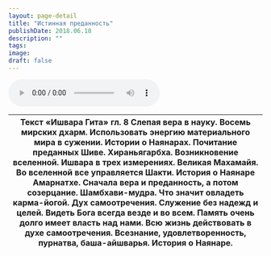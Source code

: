 ```yaml
---
layout: page-detail
title: "Истинная преданность"
publishDate: 2018.06.18
description: ""
tags:
image:
draft: false
---
```


<audio title="2018.06.18 - Истинная преданность.mp3" src="https://filer-api.advayta.org/v1.0/public/files/74822" controls=""></audio>

| Текст «Ишвара Гита» гл. 8 Слепая вера в науку. Восемь мирских дхарм. Использовать энергию материального мира в сужении. Истории о Наянарах. Почитание преданных Шиве. Хираньягарбха. Возникновение вселенной.  Ишвара в трех измерениях. Великая Махамайя. Во вселенной все управляется Шакти. История о Наянаре Амарнатхе. Сначала вера и преданность, а потом созерцание. Шамбхави-мудра. Что значит овладеть карма-йогой. Дух самоотречения. Служение без надежд и целей. Видеть Бога всегда везде и во всем. Память очень долго имеет власть над нами. Всю жизнь действовать в духе самоотречения. Всезнание, удовлетворенность, пурнатва, баша-айшварья. История о Наянаре. |
| -------------------------------------------------------------------------------------------------------------------------------------------------------------------------------------------------------------------------------------------------------------------------------------------------------------------------------------------------------------------------------------------------------------------------------------------------------------------------------------------------------------------------------------------------------------------------------------------------------------------------------------------------------------------------------- |

  
